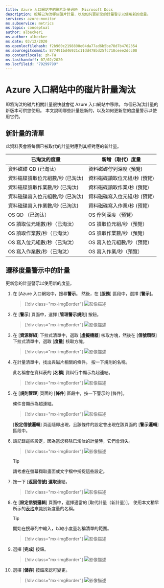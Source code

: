 ```yaml
---
title: Azure 入口網站中的磁片計量過時 |Microsoft Docs
description: 瞭解已淘汰哪些磁片計量，以及如何更新您的計量警示以使用新的度量。
services: azure-monitor
ms.subservice: metrics
ms.topic: conceptual
author: albecker1
ms.author: albecker
ms.date: 03/12/2020
ms.openlocfilehash: f2b960c2198800e04da77ad6b5be78d7b4762354
ms.sourcegitcommit: 877491bd46921c11dd478bd25fc718ceee2dcc08
ms.contentlocale: zh-TW
ms.lasthandoff: 07/02/2020
ms.locfileid: "79299799"
---
```

# <a name="disk-metrics-deprecation-in-the-azure-portal"></a>Azure 入口網站中的磁片計量淘汰

即將淘汰的磁片相關計量很快就會從 Azure 入口網站中移除。 每個已淘汰計量的新版本可供您使用。 本文說明哪些計量是新的，以及如何更新您的度量警示以使用它們。

## <a name="list-of-new-metrics"></a>新計量的清單

此資料表會將每個已被取代的計量對應到其相對應的新計量。 

|已淘汰的度量|新增（取代）度量|
|----|----|
|資料磁碟 QD (已淘汰)|資料磁碟佇列深度 (預覽)|
|資料磁碟讀取位元組數/秒 (已淘汰)|資料磁碟讀取位元組/秒 (預覽)|
|資料磁碟讀取作業數/秒 (已淘汰)|資料磁碟讀取作業/秒 (預覽)|
|資料磁碟寫入位元組數/秒 (已淘汰)|資料磁碟寫入位元組/秒 (預覽)|
|資料磁碟寫入作業數/秒 (已淘汰)|資料磁碟寫入作業/秒 (預覽)|
|OS QD （已淘汰）|OS 佇列深度（預覽）|
|OS 讀取位元組數/秒（已淘汰）|OS 讀取位元組/秒（預覽）|
|OS 讀取作業數/秒（已淘汰）|OS 讀取作業數/秒（預覽）|
|OS 寫入位元組數/秒（已淘汰）|OS 寫入位元組數/秒（預覽）|
|OS 寫入作業數/秒（已淘汰）|OS 寫入作業/秒（預覽）|

<a id="update-metrics" />

## <a name="migrate-metrics-in-your-metric-alerts"></a>遷移度量警示中的計量

更新您的計量警示以使用新的度量。

1. 在 [Azure 入口網站中，搜尋**警示**。 然後，在 [**服務**] 區段中，選擇 [**警示**]。

   > [!div class="mx-imgBorder"]
   > ![影像描述](./media/portal-disk-metrics-deprecation/alert-service-azure-portal.png)

2. 在 [**警示**] 頁面中，選擇 [**管理警示規則**] 按鈕。 

   > [!div class="mx-imgBorder"]
   > ![影像描述](./media/portal-disk-metrics-deprecation/manage-alert-rules-button.png)

3. 在 [**資源群組**] 下拉式清單中，選取 [**虛擬機器**] 核取方塊，然後在 [**信號類型**] 下拉式清單中，選取 [**度量**] 核取方塊。 

   > [!div class="mx-imgBorder"]
   > ![影像描述](./media/portal-disk-metrics-deprecation/filter-alerts.png)

4. 在計量清單中，找出與磁片相關的條件。 按一下規則的名稱。 

   此名稱會在資料表的 [**名稱**] 資料行中顯示為超連結。

   > [!div class="mx-imgBorder"]
   > ![影像描述](./media/portal-disk-metrics-deprecation/find-disk-conditions.png)

5. 在 [**規則管理**] 頁面的 [**條件**] 區段中，按一下警示的 [條件]。 

   條件會顯示為超連結。  

   > [!div class="mx-imgBorder"]
   > ![影像描述](./media/portal-disk-metrics-deprecation/adjust-condition.png)

   [**設定信號邏輯**] 頁面隨即出現，且該條件的設定會出現在該頁面的 [**警示邏輯**] 區段中。

6. 請記錄這些設定，因為當您移除已淘汰的計量時，它們會消失。

   > [!div class="mx-imgBorder"]
   > ![影像描述](./media/portal-disk-metrics-deprecation/condition-rules.png)

   > [!TIP] 
   > 請考慮在螢幕擷取畫面或文字檔中捕捉這些設定。 

7. 按一下 [**返回信號] 選取**連結。

   > [!div class="mx-imgBorder"]
   > ![影像描述](./media/portal-disk-metrics-deprecation/back-to-signal-selection.png)

8. 在 [**設定信號邏輯**] 頁面中，選擇適當的 [取代計量（新計量）]。 使用本文稍早所示的[表格](#update-metrics)來識別新度量的名稱。

   > [!TIP] 
   > 開始在搜尋列中輸入，以縮小度量名稱清單的範圍。 

   > [!div class="mx-imgBorder"]
   > ![影像描述](./media/portal-disk-metrics-deprecation/choose-new-metric.png)

9. 選擇 [**完成**] 按鈕。 

   > [!div class="mx-imgBorder"]
   > ![影像描述](./media/portal-disk-metrics-deprecation/set-new-metric.png)

10. 選擇 [**儲存**] 按鈕來認可變更。 

    > [!div class="mx-imgBorder"]
    > ![影像描述](./media/portal-disk-metrics-deprecation/save-new-metric.png)






